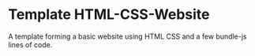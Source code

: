 # Template HTML-CSS-Website

A template forming a basic website using HTML CSS and a few bundle-js lines of code. 